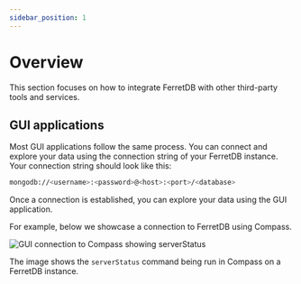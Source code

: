 ```yaml
---
sidebar_position: 1
---
```


# Overview

This section focuses on how to integrate FerretDB with other third-party tools and services.

## GUI applications

Most GUI applications follow the same process.
You can connect and explore your data using the connection string of your FerretDB instance.
Your connection string should look like this:

```sh
mongodb://<username>:<password>@<host>:<port>/<database>
```

Once a connection is established, you can explore your data using the GUI application.

For example, below we showcase a connection to FerretDB using Compass.

![GUI connection to Compass showing serverStatus](/img/docs/gui-connection.jpg)

The image shows the `serverStatus` command being run in Compass on a FerretDB instance.
